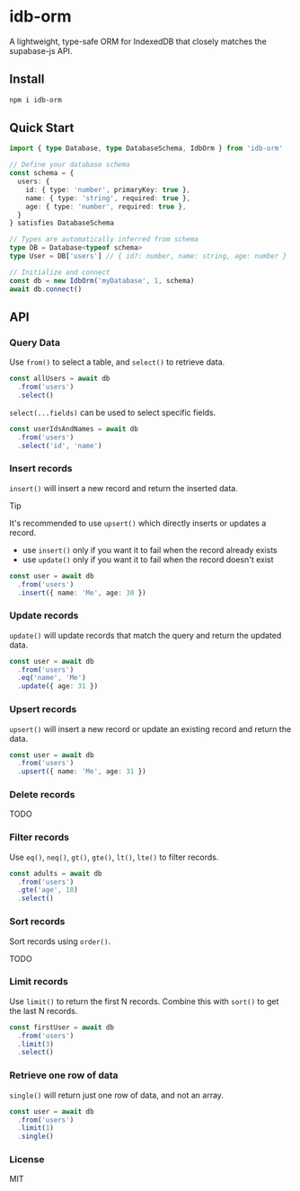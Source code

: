 # idb-orm

A lightweight, type-safe ORM for IndexedDB that closely matches the supabase-js API.

## Install

```bash
npm i idb-orm
```

## Quick Start

```typescript
import { type Database, type DatabaseSchema, IdbOrm } from 'idb-orm'

// Define your database schema
const schema = {
  users: {
    id: { type: 'number', primaryKey: true },
    name: { type: 'string', required: true },
    age: { type: 'number', required: true },
  }
} satisfies DatabaseSchema

// Types are automatically inferred from schema
type DB = Database<typeof schema>
type User = DB['users'] // { id?: number, name: string, age: number }

// Initialize and connect
const db = new IdbOrm('myDatabase', 1, schema)
await db.connect()
```

## API

### Query Data

Use `from()` to select a table, and `select()` to retrieve data.

```typescript
const allUsers = await db
  .from('users')
  .select()
```

`select(...fields)` can be used to select specific fields.

```typescript
const userIdsAndNames = await db
  .from('users')
  .select('id', 'name')
```

### Insert records

`insert()` will insert a new record and return the inserted data.

>[!TIP]
> It's recommended to use `upsert()` which directly inserts or updates a record.
>
> - use `insert()` only if you want it to fail when the record already exists
> - use `update()` only if you want it to fail when the record doesn't exist

```typescript
const user = await db
  .from('users')
  .insert({ name: 'Me', age: 30 })
```

### Update records

`update()` will update records that match the query and return the updated data.

```typescript
const user = await db
  .from('users')
  .eq('name', 'Me')
  .update({ age: 31 })
```

### Upsert records

`upsert()` will insert a new record or update an existing record and return the data.

```typescript
const user = await db
  .from('users')
  .upsert({ name: 'Me', age: 31 })
```

### Delete records

TODO

### Filter records

Use `eq()`, `neq()`, `gt()`, `gte()`, `lt()`, `lte()` to filter records.

```typescript
const adults = await db
  .from('users')
  .gte('age', 18)
  .select()
```

### Sort records

Sort records using `order()`.

TODO

### Limit records

Use `limit()` to return the first N records. Combine this with `sort()` to get the last N records.

```typescript
const firstUser = await db
  .from('users')
  .limit(3)
  .select()
```

### Retrieve one row of data

`single()` will return just one row of data, and not an array.

```typescript
const user = await db
  .from('users')
  .limit(1)
  .single()
```

### License

MIT
